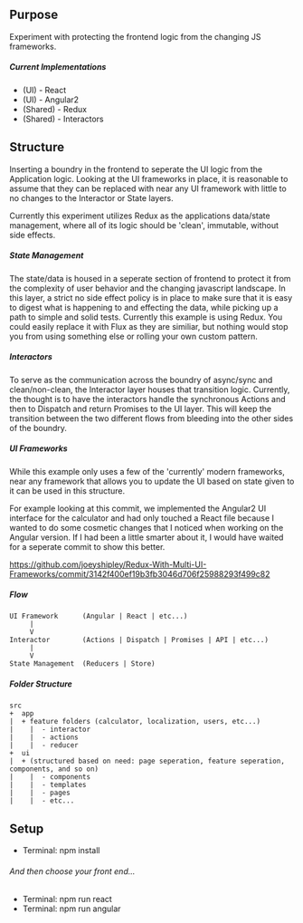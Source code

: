 ## Purpose ##

Experiment with protecting the frontend logic from the changing JS frameworks.

##### Current Implementations #####

* (UI) - React
* (UI) - Angular2
* (Shared) - Redux
* (Shared) - Interactors

## Structure ##

Inserting a boundry in the frontend to seperate the UI logic from the Application logic. Looking at the UI frameworks in place, it is reasonable to assume that they can be replaced with near any UI framework with little to no changes to the Interactor or State layers.

Currently this experiment utilizes Redux as the applications data/state management, where all of its logic should be 'clean', immutable, without side effects. 

##### State Management #####

The state/data is housed in a seperate section of frontend to protect it from the complexity of user behavior and the changing javascript landscape. In this layer, a strict no side effect policy is in place to make sure that it is easy to digest what is happening to and effecting the data, while picking up a path to simple and solid tests. Currently this example is using Redux. You could easily replace it with Flux as they are similiar, but nothing would stop you from using something else or rolling your own custom pattern.

##### Interactors #####

To serve as the communication across the boundry of async/sync and clean/non-clean, the Interactor layer houses that transition logic. Currently, the thought is to have the interactors handle the synchronous Actions and then to Dispatch and return Promises to the UI layer. This will keep the transition between the two different flows from bleeding into the other sides of the boundry.

##### UI Frameworks #####

While this example only uses a few of the 'currently' modern frameworks, near any framework that allows you to update the UI based on state given to it can be used in this structure.

For example looking at this commit, we implemented the Angular2 UI interface for the calculator and had only touched a React file because I wanted to do some cosmetic changes that I noticed when working on the Angular version. If I had been a little smarter about it, I would have waited for a seperate commit to show this better. 

https://github.com/joeyshipley/Redux-With-Multi-UI-Frameworks/commit/3142f400ef19b3fb3046d706f25988293f499c82

##### Flow #####

```
UI Framework      (Angular | React | etc...)
     |
     V
Interactor        (Actions | Dispatch | Promises | API | etc...)
     |
     V
State Management  (Reducers | Store)
```

##### Folder Structure #####

```
src
+  app
|  + feature folders (calculator, localization, users, etc...)
|    |  - interactor
|    |  - actions
|    |  - reducer
+  ui 
|  + (structured based on need: page seperation, feature seperation, components, and so on)
|    |  - components
|    |  - templates
|    |  - pages
|    |  - etc...
```

## Setup ##

* Terminal: npm install

###### And then choose your front end... ######

* Terminal: npm run react
* Terminal: npm run angular
